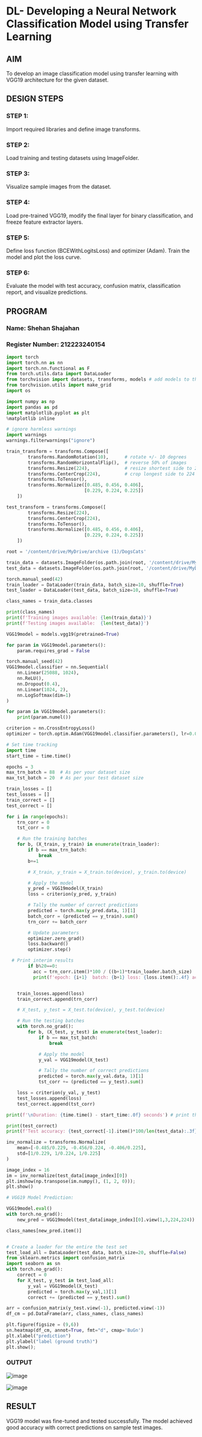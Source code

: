 # DL- Developing a Neural Network Classification Model using Transfer Learning

## AIM
To develop an image classification model using transfer learning with VGG19 architecture for the given dataset.

## DESIGN STEPS
### STEP 1: 
Import required libraries and define image transforms.

### STEP 2: 
Load training and testing datasets using ImageFolder.


### STEP 3: 
Visualize sample images from the dataset.


### STEP 4: 
Load pre-trained VGG19, modify the final layer for binary classification, and freeze feature extractor layers.

### STEP 5: 
Define loss function (BCEWithLogitsLoss) and optimizer (Adam). Train the model and plot the loss curve.


### STEP 6: 
Evaluate the model with test accuracy, confusion matrix, classification report, and visualize predictions.

## PROGRAM

### Name: Shehan Shajahan
### Register Number: 212223240154

```py
import torch
import torch.nn as nn
import torch.nn.functional as F
from torch.utils.data import DataLoader
from torchvision import datasets, transforms, models # add models to the list
from torchvision.utils import make_grid
import os

import numpy as np
import pandas as pd
import matplotlib.pyplot as plt
%matplotlib inline

# ignore harmless warnings
import warnings
warnings.filterwarnings("ignore")
```

```py
train_transform = transforms.Compose([
        transforms.RandomRotation(10),      # rotate +/- 10 degrees
        transforms.RandomHorizontalFlip(),  # reverse 50% of images
        transforms.Resize(224),             # resize shortest side to 224 pixels
        transforms.CenterCrop(224),         # crop longest side to 224 pixels at center
        transforms.ToTensor(),
        transforms.Normalize([0.485, 0.456, 0.406],
                             [0.229, 0.224, 0.225])
    ])

test_transform = transforms.Compose([
        transforms.Resize(224),
        transforms.CenterCrop(224),
        transforms.ToTensor(),
        transforms.Normalize([0.485, 0.456, 0.406],
                             [0.229, 0.224, 0.225])
    ])
```


```py
root = '/content/drive/MyDrive/archive (1)/DogsCats'

train_data = datasets.ImageFolder(os.path.join(root, '/content/drive/MyDrive/archive (1)/train_test/Train'), transform=train_transform)
test_data = datasets.ImageFolder(os.path.join(root, '/content/drive/MyDrive/archive (1)/train_test/Test'), transform=test_transform)

torch.manual_seed(42)
train_loader = DataLoader(train_data, batch_size=10, shuffle=True)
test_loader = DataLoader(test_data, batch_size=10, shuffle=True)

class_names = train_data.classes

print(class_names)
print(f'Training images available: {len(train_data)}')
print(f'Testing images available:  {len(test_data)}')
```


```py
VGG19model = models.vgg19(pretrained=True)
```

```py
for param in VGG19model.parameters():
    param.requires_grad = False

```

```py
torch.manual_seed(42)
VGG19model.classifier = nn.Sequential(
    nn.Linear(25088, 1024),
    nn.ReLU(),
    nn.Dropout(0.4),
    nn.Linear(1024, 2),
    nn.LogSoftmax(dim=1)
)
```


```py
for param in VGG19model.parameters():
    print(param.numel())
```


```py
criterion = nn.CrossEntropyLoss()
optimizer = torch.optim.Adam(VGG19model.classifier.parameters(), lr=0.001)
```

```py
# Set time tracking
import time
start_time = time.time()

epochs = 3
max_trn_batch = 88  # As per your dataset size
max_tst_batch = 20  # As per your test dataset size

train_losses = []
test_losses = []
train_correct = []
test_correct = []

for i in range(epochs):
    trn_corr = 0
    tst_corr = 0

    # Run the training batches
    for b, (X_train, y_train) in enumerate(train_loader):
        if b == max_trn_batch:
            break
        b+=1

        # X_train, y_train = X_train.to(device), y_train.to(device)

        # Apply the model
        y_pred = VGG19model(X_train)
        loss = criterion(y_pred, y_train)

        # Tally the number of correct predictions
        predicted = torch.max(y_pred.data, 1)[1]
        batch_corr = (predicted == y_train).sum()
        trn_corr += batch_corr

        # Update parameters
        optimizer.zero_grad()
        loss.backward()
        optimizer.step()

  # Print interim results
        if b%20==0:
          acc = trn_corr.item()*100 / ((b+1)*train_loader.batch_size)
          print(f'epoch: {i+1}  batch: {b+1} loss: {loss.item():.4f} accuracy: {acc:.2f}%')


    train_losses.append(loss)
    train_correct.append(trn_corr)

    # X_test, y_test = X_test.to(device), y_test.to(device)

    # Run the testing batches
    with torch.no_grad():
        for b, (X_test, y_test) in enumerate(test_loader):
            if b == max_tst_batch:
                break

            # Apply the model
            y_val = VGG19model(X_test)

            # Tally the number of correct predictions
            predicted = torch.max(y_val.data, 1)[1]
            tst_corr += (predicted == y_test).sum()

    loss = criterion(y_val, y_test)
    test_losses.append(loss)
    test_correct.append(tst_corr)

print(f'\nDuration: {time.time() - start_time:.0f} seconds') # print the time elapsed
```





```py
print(test_correct)
print(f'Test accuracy: {test_correct[-1].item()*100/len(test_data):.3f}%')
```



```py
inv_normalize = transforms.Normalize(
    mean=[-0.485/0.229, -0.456/0.224, -0.406/0.225],
    std=[1/0.229, 1/0.224, 1/0.225]
)
```     


```py
image_index = 16
im = inv_normalize(test_data[image_index][0])
plt.imshow(np.transpose(im.numpy(), (1, 2, 0)));
plt.show()
```


```py
# VGG19 Model Prediction:

VGG19model.eval()
with torch.no_grad():
    new_pred = VGG19model(test_data[image_index][0].view(1,3,224,224)).argmax()

class_names[new_pred.item()]

```

```py

# Create a loader for the entire the test set
test_load_all = DataLoader(test_data, batch_size=20, shuffle=False)
from sklearn.metrics import confusion_matrix
import seaborn as sn
with torch.no_grad():
    correct = 0
    for X_test, y_test in test_load_all:
        y_val = VGG19model(X_test)
        predicted = torch.max(y_val,1)[1]
        correct += (predicted == y_test).sum()

arr = confusion_matrix(y_test.view(-1), predicted.view(-1))
df_cm = pd.DataFrame(arr, class_names, class_names)

plt.figure(figsize = (9,6))
sn.heatmap(df_cm, annot=True, fmt="d", cmap='BuGn')
plt.xlabel("prediction")
plt.ylabel("label (ground truth)")
plt.show();


```

### OUTPUT

![image](https://github.com/user-attachments/assets/384d0434-7fd1-4839-8dbb-2db83db6d548)

![image](https://github.com/user-attachments/assets/b0b2e6f7-7fad-455a-96ce-7642a83e8486)


## RESULT
VGG19 model was fine-tuned and tested successfully. The model achieved good accuracy with correct predictions on sample test images.
